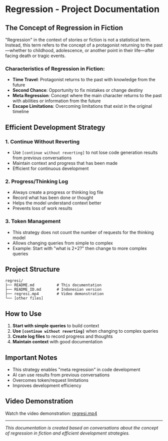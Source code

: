 # Regression - Project Documentation

## The Concept of Regression in Fiction

"Regression" in the context of stories or fiction is not a statistical term. Instead, this term refers to the concept of a protagonist returning to the past—whether to childhood, adolescence, or another point in their life—after facing death or tragic events.

### Characteristics of Regression in Fiction:

- **Time Travel**: Protagonist returns to the past with knowledge from the future
- **Second Chance**: Opportunity to fix mistakes or change destiny
- **Meta Regression**: Concept where the main character returns to the past with abilities or information from the future
- **Escape Limitations**: Overcoming limitations that exist in the original timeline

## Efficient Development Strategy

### 1. Continue Without Reverting

- Use `[continue without reverting]` to not lose code generation results from previous conversations
- Maintain context and progress that has been made
- Efficient for continuous development

### 2. Progress/Thinking Log

- Always create a progress or thinking log file
- Record what has been done or thought
- Helps the model understand context better
- Prevents loss of work results

### 3. Token Management

- This strategy does not count the number of requests for the thinking model
- Allows changing queries from simple to complex
- Example: Start with "what is 2+2?" then change to more complex queries

## Project Structure

```
regresi/
├── README.md          # This documentation
├── README_ID.md       # Indonesian version
├── regresi.mp4        # Video demonstration
└── [other files]
```

## How to Use

1. **Start with simple queries** to build context
2. **Use `[continue without reverting]`** when changing to complex queries
3. **Create log files** to record progress and thoughts
4. **Maintain context** with good documentation

## Important Notes

- This strategy enables "meta regression" in code development
- AI can use results from previous conversations
- Overcomes token/request limitations
- Improves development efficiency

## Video Demonstration

Watch the video demonstration: [regresi.mp4](regresi.mp4)

---

_This documentation is created based on conversations about the concept of regression in fiction and efficient development strategies._
